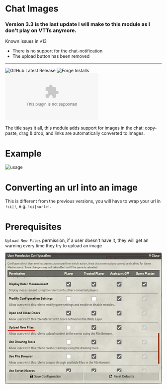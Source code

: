 # Chat Images
### Version 3.3 is the last update I will make to this module as I don't play on VTTs anymore.

Known issues in v13
- There is no support for the chat-notification
- The upload button has been removed

---

![GitHub Latest Release](https://img.shields.io/github/release/bmarian/chat-images?style=for-the-badge)
![Forge Installs](https://img.shields.io/badge/dynamic/json?label=Forge%20Installs&query=package.installs&suffix=%25&url=https%3A%2F%2Fforge-vtt.com%2Fapi%2Fbazaar%2Fpackage%2Fchat-images&colorB=4aa94a&style=for-the-badge)
![Downloads](https://img.shields.io/github/downloads/bmarian/chat-images/latest/module.zip?style=for-the-badge)

The title says it all, this module adds support for images in the chat: copy-paste, drag & drop, and links are automatically converted to images.

# Example
![usage](./readme/example.gif)

# Converting an url into an image
This is different from the previous versions, you will have to wrap your url in `!ci|!`, e.g. `!ci|<url>!`.

# Prerequisites
`Upload New Files` permission, if a user doesn't have it, they will get an warning every time they try to upload an image

![usage](./readme/upload_permissions.png)

